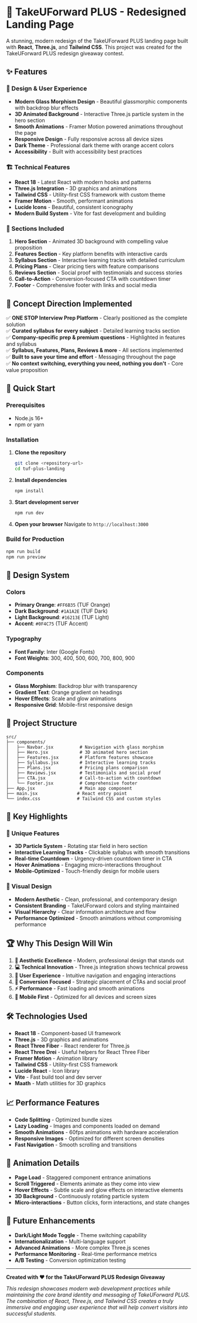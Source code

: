 # 🚀 TakeUForward PLUS - Redesigned Landing Page

A stunning, modern redesign of the TakeUForward PLUS landing page built with **React**, **Three.js**, and **Tailwind CSS**. This project was created for the TakeUForward PLUS redesign giveaway contest.

## ✨ Features

### 🎨 Design & User Experience
- **Modern Glass Morphism Design** - Beautiful glassmorphic components with backdrop blur effects
- **3D Animated Background** - Interactive Three.js particle system in the hero section
- **Smooth Animations** - Framer Motion powered animations throughout the page
- **Responsive Design** - Fully responsive across all device sizes
- **Dark Theme** - Professional dark theme with orange accent colors
- **Accessibility** - Built with accessibility best practices

### 🏗️ Technical Features
- **React 18** - Latest React with modern hooks and patterns
- **Three.js Integration** - 3D graphics and animations
- **Tailwind CSS** - Utility-first CSS framework with custom theme
- **Framer Motion** - Smooth, performant animations
- **Lucide Icons** - Beautiful, consistent iconography
- **Modern Build System** - Vite for fast development and building

### 📱 Sections Included
1. **Hero Section** - Animated 3D background with compelling value proposition
2. **Features Section** - Key platform benefits with interactive cards
3. **Syllabus Section** - Interactive learning tracks with detailed curriculum
4. **Pricing Plans** - Clear pricing tiers with feature comparisons
5. **Reviews Section** - Social proof with testimonials and success stories
6. **Call-to-Action** - Conversion-focused CTA with countdown timer
7. **Footer** - Comprehensive footer with links and social media

## 🎯 Concept Direction Implemented

✅ **ONE STOP Interview Prep Platform** - Clearly positioned as the complete solution  
✅ **Curated syllabus for every subject** - Detailed learning tracks section  
✅ **Company-specific prep & premium questions** - Highlighted in features and syllabus  
✅ **Syllabus, Features, Plans, Reviews & more** - All sections implemented  
✅ **Built to save your time and effort** - Messaging throughout the page  
✅ **No context switching, everything you need, nothing you don't** - Core value proposition  

## 🚀 Quick Start

### Prerequisites
- Node.js 16+ 
- npm or yarn

### Installation

1. **Clone the repository**
   ```bash
   git clone <repository-url>
   cd tuf-plus-landing
   ```

2. **Install dependencies**
   ```bash
   npm install
   ```

3. **Start development server**
   ```bash
   npm run dev
   ```

4. **Open your browser**
   Navigate to `http://localhost:3000`

### Build for Production

```bash
npm run build
npm run preview
```

## 🎨 Design System

### Colors
- **Primary Orange**: `#FF6B35` (TUF Orange)
- **Dark Background**: `#1A1A2E` (TUF Dark)
- **Light Background**: `#16213E` (TUF Light)
- **Accent**: `#0F4C75` (TUF Accent)

### Typography
- **Font Family**: Inter (Google Fonts)
- **Font Weights**: 300, 400, 500, 600, 700, 800, 900

### Components
- **Glass Morphism**: Backdrop blur with transparency
- **Gradient Text**: Orange gradient on headings
- **Hover Effects**: Scale and glow animations
- **Responsive Grid**: Mobile-first responsive design

## 📂 Project Structure

```
src/
├── components/
│   ├── Navbar.jsx          # Navigation with glass morphism
│   ├── Hero.jsx            # 3D animated hero section
│   ├── Features.jsx        # Platform features showcase
│   ├── Syllabus.jsx        # Interactive learning tracks
│   ├── Plans.jsx           # Pricing plans comparison
│   ├── Reviews.jsx         # Testimonials and social proof
│   ├── CTA.jsx             # Call-to-action with countdown
│   └── Footer.jsx          # Comprehensive footer
├── App.jsx                 # Main app component
├── main.jsx               # React entry point
└── index.css              # Tailwind CSS and custom styles
```

## 🎯 Key Highlights

### 🌟 Unique Features
- **3D Particle System** - Rotating star field in hero section
- **Interactive Learning Tracks** - Clickable syllabus with smooth transitions
- **Real-time Countdown** - Urgency-driven countdown timer in CTA
- **Hover Animations** - Engaging micro-interactions throughout
- **Mobile-Optimized** - Touch-friendly design for mobile users

### 🎨 Visual Design
- **Modern Aesthetic** - Clean, professional, and contemporary design
- **Consistent Branding** - TakeUForward colors and styling maintained
- **Visual Hierarchy** - Clear information architecture and flow
- **Performance Optimized** - Smooth animations without compromising performance

## 🏆 Why This Design Will Win

1. **🎨 Aesthetic Excellence** - Modern, professional design that stands out
2. **💻 Technical Innovation** - Three.js integration shows technical prowess
3. **📱 User Experience** - Intuitive navigation and engaging interactions
4. **🎯 Conversion Focused** - Strategic placement of CTAs and social proof
5. **⚡ Performance** - Fast loading and smooth animations
6. **📱 Mobile First** - Optimized for all devices and screen sizes

## 🛠️ Technologies Used

- **React 18** - Component-based UI framework
- **Three.js** - 3D graphics and animations
- **React Three Fiber** - React renderer for Three.js
- **React Three Drei** - Useful helpers for React Three Fiber
- **Framer Motion** - Animation library
- **Tailwind CSS** - Utility-first CSS framework
- **Lucide React** - Icon library
- **Vite** - Fast build tool and dev server
- **Maath** - Math utilities for 3D graphics

## 📈 Performance Features

- **Code Splitting** - Optimized bundle sizes
- **Lazy Loading** - Images and components loaded on demand
- **Smooth Animations** - 60fps animations with hardware acceleration
- **Responsive Images** - Optimized for different screen densities
- **Fast Navigation** - Smooth scrolling and transitions

## 🎨 Animation Details

- **Page Load** - Staggered component entrance animations
- **Scroll Triggered** - Elements animate as they come into view
- **Hover Effects** - Subtle scale and glow effects on interactive elements
- **3D Background** - Continuously rotating particle system
- **Micro-interactions** - Button clicks, form interactions, and state changes

## 🔮 Future Enhancements

- **Dark/Light Mode Toggle** - Theme switching capability
- **Internationalization** - Multi-language support
- **Advanced Animations** - More complex Three.js scenes
- **Performance Monitoring** - Real-time performance metrics
- **A/B Testing** - Conversion optimization testing

---

**Created with ❤️ for the TakeUForward PLUS Redesign Giveaway**

*This redesign showcases modern web development practices while maintaining the core brand identity and messaging of TakeUForward PLUS. The combination of React, Three.js, and Tailwind CSS creates a truly immersive and engaging user experience that will help convert visitors into successful students.* 